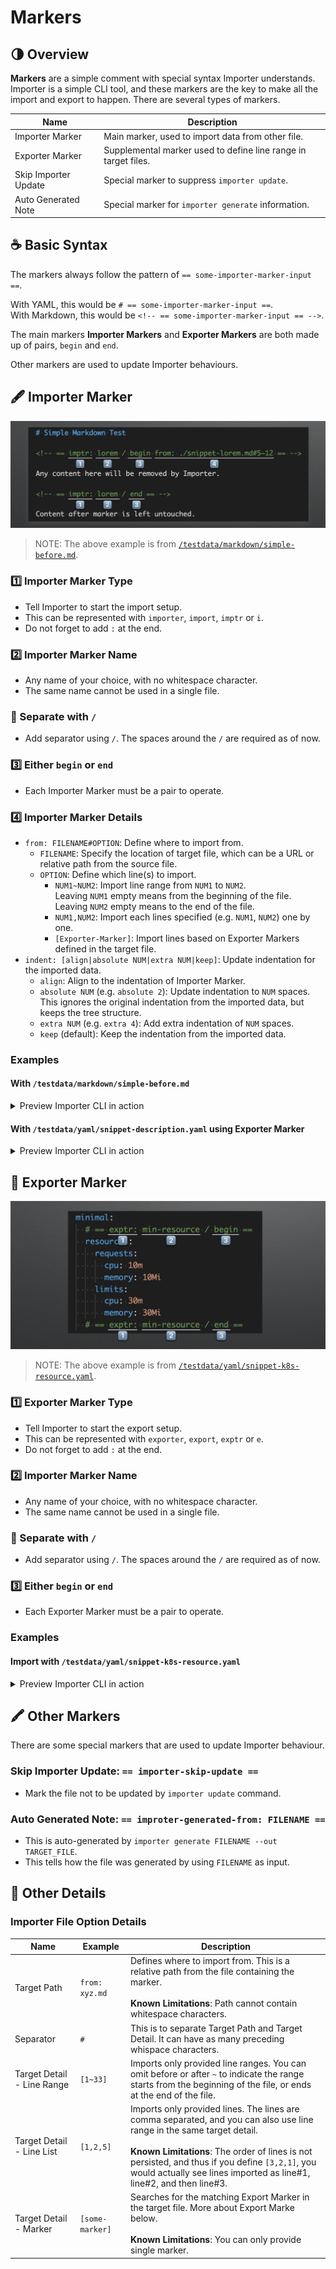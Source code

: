 <!-- == importer-skip-update == -->

# Markers

## 🌗 Overview

<!-- == export: basic-marker / begin == -->

**Markers** are a simple comment with special syntax Importer understands. Importer is a simple CLI tool, and these markers are the key to make all the import and export to happen. There are several types of markers.

| Name                 | Description                                                    |
| -------------------- | -------------------------------------------------------------- |
| Importer Marker      | Main marker, used to import data from other file.              |
| Exporter Marker      | Supplemental marker used to define line range in target files. |
| Skip Importer Update | Special marker to suppress `importer update`.                  |
| Auto Generated Note  | Special marker for `importer generate` information.            |

<!-- == export: basic-marker / end == -->

## ☕️ Basic Syntax

The markers always follow the pattern of `== some-importer-marker-input ==`.

With YAML, this would be `# == some-importer-marker-input ==`.\
With Markdown, this would be `<!-- == some-importer-marker-input == -->`.

The main markers **Importer Markers** and **Exporter Markers** are both made up of pairs, `begin` and `end`.

Other markers are used to update Importer behaviours.

## 🖋 Importer Marker

![Importer Marker Syntax](/assets/images/importer-marker-syntax.png)

> NOTE: The above example is from [`/testdata/markdown/simple-before.md`](/testdata/markdown/simple-before.md).

### 1️⃣ Importer Marker Type

- Tell Importer to start the import setup.
- This can be represented with `importer`, `import`, `imptr` or `i`.
- Do not forget to add `:` at the end.

### 2️⃣ Importer Marker Name

- Any name of your choice, with no whitespace character.
- The same name cannot be used in a single file.

### 📃 Separate with `/`

- Add separator using `/`. The spaces around the `/` are required as of now.

### 3️⃣ Either `begin` or `end`

- Each Importer Marker must be a pair to operate.

### 4️⃣ Importer Marker Details

- `from: FILENAME#OPTION`: Define where to import from.
  - `FILENAME`: Specify the location of target file, which can be a URL or relative path from the source file.
  - `OPTION`: Define which line(s) to import.
    - `NUM1~NUM2`: Import line range from `NUM1` to `NUM2`.\
      Leaving `NUM1` empty means from the beginning of the file.\
      Leaving `NUM2` empty means to the end of the file.
    - `NUM1,NUM2`: Import each lines specified (e.g. `NUM1`, `NUM2`) one by one.
    - `[Exporter-Marker]`: Import lines based on Exporter Markers defined in the target file.
- `indent: [align|absolute NUM|extra NUM|keep]`: Update indentation for the imported data.
  - `align`: Align to the indentation of Importer Marker.
  - `absolute NUM` (e.g. `absolute 2`): Update indentation to `NUM` spaces. This ignores the original indentation from the imported data, but keeps the tree structure.
  - `extra NUM` (e.g. `extra 4`): Add extra indentation of `NUM` spaces.
  - `keep` (default): Keep the indentation from the imported data.

### Examples

#### With `/testdata/markdown/simple-before.md`

<details>
<summary>Preview Importer CLI in action</summary>

```console
$ importer preview ./testdata/markdown/simple-before.md
---------------------------------------
Content Before:
1:      # Simple Markdown Test
2:
3:      <!-- == imptr: lorem / begin from: ./snippet-lorem.md#5~12 == -->
4:
5:      Any content here will be removed by Importer.
6:
7:      <!-- == imptr: lorem / end == -->
8:
9:      Content after marker is left untouched.
---------------------------------------

---------------------------------------
Content After Purged:
1:      # Simple Markdown Test
2:
3:      <!-- == imptr: lorem / begin from: ./snippet-lorem.md#5~12 == -->
4:      <!-- == imptr: lorem / end == -->
5:
6:      Content after marker is left untouched.
---------------------------------------

---------------------------------------
Content After Processed:
1:      # Simple Markdown Test
2:
3:      <!-- == imptr: lorem / begin from: ./snippet-lorem.md#5~12 == -->
4:      "Lorem ipsum dolor sit amet,
5:      consectetur adipiscing elit,
6:      sed do eiusmod tempor incididunt ut labore et dolore magna aliqua.
7:      Ut enim ad minim veniam,
8:      quis nostrud exercitation ullamco laboris nisi ut aliquip ex ea commodo consequat.
9:      Duis aute irure dolor in reprehenderit in voluptate velit esse cillum dolore eu fugiat nulla pariatur.
10:     Excepteur sint occaecat cupidatat non proident,
11:     sunt in culpa qui officia deserunt mollit anim id est laborum."
12:     <!-- == imptr: lorem / end == -->
13:
14:     Content after marker is left untouched.
---------------------------------------

You can replace the file content with either of the commands below:

  importer update ./testdata/markdown/simple-before.md     Replace the file content with the Importer processed file.
  importer purge ./testdata/markdown/simple-before.md      Replace the file content by removing all data between marker pairs.

You can find more with 'importer help'
```

</details>

#### With `/testdata/yaml/snippet-description.yaml` using Exporter Marker

<details>
<summary>Preview Importer CLI in action</summary>

```console
$ cat ./testdata/yaml/snippet-description.yaml
# == export: for-demo / begin ==
description: |
  This demonstrates how importing YAML snippet is made possible, without
  changing YAML handling at all.
# == export: for-demo / end ==

$ importer preview ./testdata/yaml/demo-before.yaml
---------------------------------------
Content Before:
1:      title: Demo of YAML Importer
2:      # == import: description / begin from: ./snippet-description.yaml#[for-demo] ==
3:      dummy: This will be replaced
4:      # == import: description / end ==
---------------------------------------

---------------------------------------
Content After Purged:
1:      title: Demo of YAML Importer
2:      # == import: description / begin from: ./snippet-description.yaml#[for-demo] ==
3:      # == import: description / end ==
---------------------------------------

---------------------------------------
Content After Processed:
1:      title: Demo of YAML Importer
2:      # == import: description / begin from: ./snippet-description.yaml#[for-demo] ==
3:      description: |
4:        This demonstrates how importing YAML snippet is made possible, without
5:        changing YAML handling at all.
6:      # == import: description / end ==
---------------------------------------

You can replace the file content with either of the commands below:

  importer update ./testdata/yaml/demo-before.yaml     Replace the file content with the Importer processed file.
  importer purge ./testdata/yaml/demo-before.yaml      Replace the file content by removing all data between marker pairs.

You can find more with 'importer help'
```

</details>

## 📝 Exporter Marker

![Exporter Marker Syntax](/assets/images/exporter-marker-syntax.png)

> NOTE: The above example is from [`/testdata/yaml/snippet-k8s-resource.yaml`](/testdata/yaml/snippet-k8s-resource.yaml).

### 1️⃣ Exporter Marker Type

- Tell Importer to start the export setup.
- This can be represented with `exporter`, `export`, `exptr` or `e`.
- Do not forget to add `:` at the end.

### 2️⃣ Importer Marker Name

- Any name of your choice, with no whitespace character.
- The same name cannot be used in a single file.

### 📃 Separate with `/`

- Add separator using `/`. The spaces around the `/` are required as of now.

### 3️⃣ Either `begin` or `end`

- Each Exporter Marker must be a pair to operate.

### Examples

#### Import with `/testdata/yaml/snippet-k8s-resource.yaml`

<details>
<summary>Preview Importer CLI in action</summary>

```console
$ importer preview ./testdata/yaml/k8s-color-svc-before.yaml
---------------------------------------
Content Before:
1:      ---
2:      apiVersion: v1
3:      kind: Service
4:      metadata:
5:        name: color-svc-only-green
6:        labels:
7:          app.kubernetes.io/name: color-svc-only-green
8:      spec:
9:        ports:
10:         - name: http
11:           port: 8800
12:           targetPort: 8800
13:       selector:
14:         app.kubernetes.io/name: color-svc-only-green
15:     ---
16:     apiVersion: apps/v1
17:     kind: Deployment
18:     metadata:
19:       name: color-svc-only-green
20:     spec:
21:       replicas: 1
22:       selector:
23:         matchLabels:
24:           app.kubernetes.io/name: color-svc-only-green
25:           app.kubernetes.io/version: v1
26:       template:
27:         metadata:
28:           labels:
29:             app.kubernetes.io/name: color-svc-only-green
30:             app.kubernetes.io/version: v1
31:         spec:
32:           serviceAccountName: color-svc
33:           containers:
34:             # == i: latest-color-svc / begin from: ./snippet-k8s-color-svc.yaml#[latest-svc] indent: align ==
35:             - image: docker.io/rytswd/color-svc:latest
36:               name: color-svc
37:               command:
38:                 - color-svc
39:               ports:
40:                 - containerPort: 8800
41:               # == i: latest-color-svc / end ==
42:
43:               env:
44:                 # == i: color-svc-default-envs / begin from: ./snippet-k8s-color-svc.yaml#[basic-envs] indent: align ==
45:                 # == i: color-svc-default-envs / end ==
46:                 - name: DISABLE_RED
47:                   value: "true"
48:                 - name: DISABLE_GREEN
49:                   value: "false" # The same as default
50:                 - name: DISABLE_BLUE
51:                   value: "true"
52:                 - name: DISABLE_YELLOW
53:                   value: "true"
54:
55:               # == i: resource-footprint / begin from: ./snippet-k8s-resource.yaml#[min-resource] indent: align ==
56:               data: |
57:                 this will be purged
58:               # == i: resource-footprint / end ==
---------------------------------------

---------------------------------------
Content After Purged:
1:      ---
2:      apiVersion: v1
3:      kind: Service
4:      metadata:
5:        name: color-svc-only-green
6:        labels:
7:          app.kubernetes.io/name: color-svc-only-green
8:      spec:
9:        ports:
10:         - name: http
11:           port: 8800
12:           targetPort: 8800
13:       selector:
14:         app.kubernetes.io/name: color-svc-only-green
15:     ---
16:     apiVersion: apps/v1
17:     kind: Deployment
18:     metadata:
19:       name: color-svc-only-green
20:     spec:
21:       replicas: 1
22:       selector:
23:         matchLabels:
24:           app.kubernetes.io/name: color-svc-only-green
25:           app.kubernetes.io/version: v1
26:       template:
27:         metadata:
28:           labels:
29:             app.kubernetes.io/name: color-svc-only-green
30:             app.kubernetes.io/version: v1
31:         spec:
32:           serviceAccountName: color-svc
33:           containers:
34:             # == i: latest-color-svc / begin from: ./snippet-k8s-color-svc.yaml#[latest-svc] indent: align ==
35:               # == i: latest-color-svc / end ==
36:
37:               env:
38:                 # == i: color-svc-default-envs / begin from: ./snippet-k8s-color-svc.yaml#[basic-envs] indent: align ==
39:                 # == i: color-svc-default-envs / end ==
40:                 - name: DISABLE_RED
41:                   value: "true"
42:                 - name: DISABLE_GREEN
43:                   value: "false" # The same as default
44:                 - name: DISABLE_BLUE
45:                   value: "true"
46:                 - name: DISABLE_YELLOW
47:                   value: "true"
48:
49:               # == i: resource-footprint / begin from: ./snippet-k8s-resource.yaml#[min-resource] indent: align ==
50:               # == i: resource-footprint / end ==
---------------------------------------

---------------------------------------
Content After Processed:
1:      ---
2:      apiVersion: v1
3:      kind: Service
4:      metadata:
5:        name: color-svc-only-green
6:        labels:
7:          app.kubernetes.io/name: color-svc-only-green
8:      spec:
9:        ports:
10:         - name: http
11:           port: 8800
12:           targetPort: 8800
13:       selector:
14:         app.kubernetes.io/name: color-svc-only-green
15:     ---
16:     apiVersion: apps/v1
17:     kind: Deployment
18:     metadata:
19:       name: color-svc-only-green
20:     spec:
21:       replicas: 1
22:       selector:
23:         matchLabels:
24:           app.kubernetes.io/name: color-svc-only-green
25:           app.kubernetes.io/version: v1
26:       template:
27:         metadata:
28:           labels:
29:             app.kubernetes.io/name: color-svc-only-green
30:             app.kubernetes.io/version: v1
31:         spec:
32:           serviceAccountName: color-svc
33:           containers:
34:             # == i: latest-color-svc / begin from: ./snippet-k8s-color-svc.yaml#[latest-svc] indent: align ==
35:             - image: docker.io/rytswd/color-svc:latest
36:               name: color-svc
37:               command:
38:                 - color-svc
39:               ports:
40:                 - containerPort: 8800
41:               # == i: latest-color-svc / end ==
42:
43:               env:
44:                 # == i: color-svc-default-envs / begin from: ./snippet-k8s-color-svc.yaml#[basic-envs] indent: align ==
45:                 - name: ENABLE_DELAY
46:                   value: "true"
47:                 - name: DELAY_DURATION_MILLISECOND
48:                   value: "500"
49:                 - name: ENABLE_CORS
50:                   value: "true"
51:                 # == i: color-svc-default-envs / end ==
52:                 - name: DISABLE_RED
53:                   value: "true"
54:                 - name: DISABLE_GREEN
55:                   value: "false" # The same as default
56:                 - name: DISABLE_BLUE
57:                   value: "true"
58:                 - name: DISABLE_YELLOW
59:                   value: "true"
60:
61:               # == i: resource-footprint / begin from: ./snippet-k8s-resource.yaml#[min-resource] indent: align ==
62:               resources:
63:                 requests:
64:                   cpu: 10m
65:                   memory: 10Mi
66:                 limits:
67:                   cpu: 30m
68:                   memory: 30Mi
69:               # == i: resource-footprint / end ==
---------------------------------------

You can replace the file content with either of the commands below:

  importer update ./testdata/yaml/k8s-color-svc-before.yaml     Replace the file content with the Importer processed file.
  importer purge ./testdata/yaml/k8s-color-svc-before.yaml      Replace the file content by removing all data between marker pairs.

You can find more with 'importer help'
```

</details>

## 🖍 Other Markers

There are some special markers that are used to update Importer behaviour.

### Skip Importer Update: `== importer-skip-update ==`

- Mark the file not to be updated by `importer update` command.

### Auto Generated Note: `== improter-generated-from: FILENAME ==`

- This is auto-generated by `importer generate FILENAME --out TARGET_FILE`.
- This tells how the file was generated by using `FILENAME` as input.

## 🔬 Other Details

### Importer File Option Details

| Name                       | Example         | Description                                                                                                                                                                                                                                                                                                 |
| -------------------------- | --------------- | ----------------------------------------------------------------------------------------------------------------------------------------------------------------------------------------------------------------------------------------------------------------------------------------------------------- |
| Target Path                | `from: xyz.md`  | Defines where to import from. This is a relative path from the file containing the marker.<br /><br /> **Known Limitations**: Path cannot contain whitespace characters.                                                                                                                                    |
| Separator                  | `#`             | This is to separate Target Path and Target Detail. It can have as many preceding whispace characters.                                                                                                                                                                                                       |
| Target Detail - Line Range | `[1~33]`        | Imports only provided line ranges. You can omit before or after `~` to indicate the range starts from the beginning of the file, or ends at the end of the file.                                                                                                                                            |
| Target Detail - Line List  | `[1,2,5]`       | Imports only provided lines. The lines are comma separated, and you can also use line range in the same target detail. <br /><br /> **Known Limitations**: The order of lines is not persisted, and thus if you define `[3,2,1]`, you would actually see lines imported as line#1, line#2, and then line#3. |
| Target Detail - Marker     | `[some-marker]` | Searches for the matching Export Marker in the target file. More about Export Marke below. <br /><br /> **Known Limitations**: You can only provide single marker.                                                                                                                                          |
